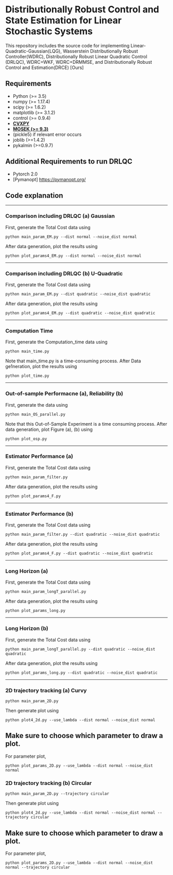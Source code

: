 Distributionally Robust Control and State Estimation for Linear Stochastic Systems
====================================================

This repository includes the source code for implementing 
Linear-Quadratic-Gaussian(LQG), Wasserstein Distributionally Robust Controller(WDRC), Distributionally Robust Linear Quadratic Control (DRLQC), WDRC+WKF, WDRC+DRMMSE,
and Distributionally Robust Control and Estimation(DRCE) [Ours]

## Requirements
- Python (>= 3.5)
- numpy (>= 1.17.4)
- scipy (>= 1.6.2)
- matplotlib (>= 3.1.2)
- control (>= 0.9.4)
- **[CVXPY](https://www.cvxpy.org/)**
- **[MOSEK (>= 9.3)](https://www.mosek.com/)**
- (pickle5) if relevant error occurs
- joblib (>=1.4.2)
- pykalmin (>=0.9.7)
## Additional Requirements to run DRLQC
- Pytorch 2.0
- [Pymanopt] https://pymanopt.org/

## Code explanation
---
### Comparison including DRLQC (a) Gaussian
First, generate the Total Cost data using
```
python main_param_EM.py --dist normal --noise_dist normal
```
After data generation, plot the results using
```
python plot_params4_EM.py --dist normal --noise_dist normal
```
---
### Comparison including DRLQC (b) U-Quadratic
First, generate the Total Cost data using
```
python main_param_EM.py --dist quadratic --noise_dist quadratic
```
After data generation, plot the results using
```
python plot_params4_EM.py --dist quadratic --noise_dist quadratic
```
---
### Computation Time
First, generate the Computation_time data using
```
python main_time.py
```
Note that main_time.py is a time-consuming process.
After Data ge1neration, plot the results using
```
python plot_time.py
```
---
### Out-of-sample Performacne (a), Reliability (b)
First, generate the data using
```
python main_OS_parallel.py
```
Note that this Out-of-Sample Experiment is a time consuming process.
After data generation, plot Figure (a), (b) using
```
python plot_osp.py
```
---
### Estimator Performance (a)
First, generate the Total Cost data using
```
python main_param_filter.py
```
After data generation, plot the results using
```
python plot_params4_F.py
```
---
### Estimator Performance (b)
First, generate the Total Cost data using
```
python main_param_filter.py --dist quadratic --noise_dist quadratic
```
After data generation, plot the results using
```
python plot_params4_F.py --dist quadratic --noise_dist quadratic
```
---
### Long Horizon (a)
First, generate the Total Cost data using
```
python main_param_longT_parallel.py
```
After data generation, plot the results using
```
python plot_params_long.py
```
---
### Long Horizon (b)
First, generate the Total Cost data using
```
python main_param_longT_parallel.py --dist quadratic --noise_dist quadratic
```
After data generation, plot the results using
```
python plot_params_long.py --dist quadratic --noise_dist quadratic
```
---
### 2D trajectory tracking (a) Curvy
```
python main_param_2D.py
```
Then generate plot using
```
python plot4_2d.py --use_lambda --dist normal --noise_dist normal
```
Make sure to choose which parameter to draw a plot.
---
For parameter plot,
```
python plot_params_2D.py --use_lambda --dist normal --noise_dist normal
```
### 2D trajectory tracking (b) Circular
```
python main_param_2D.py --trajectory circular
```
Then generate plot using
```
python plot4_2d.py --use_lambda --dist normal --noise_dist normal --trajectory circular
```
Make sure to choose which parameter to draw a plot.
---
For parameter plot,
```
python plot_params_2D.py --use_lambda --dist normal --noise_dist normal --trajectory circular
```
<!-- ### Vehicle Control Problem : Total Cost (a) Gaussian
First, generate the Total Cost data using
```
python main_param_vehicle_EM.py --dist normal --noise_dist normal
```
After data generation, plot the results using
```
python plot_params_vehicle_EM.py --dist normal --noise_dist normal
```
---
### Vehicle Control Problem : Total Cost (b) U-Quadratic
First, generate the Total Cost data using
```
python main_param_vehicle_EM.py --dist quadratic --noise_dist quadratic
```
After data generation, plot the results using
```
python plot_params_vehicle_EM.py --dist quadratic --noise_dist quadratic
``` -->

